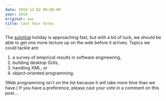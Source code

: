 ```yaml
---
date: 2010-12-02 09:00:00
year: 2010
original: swc
title: Cast Your Votes
---
```

<p>The <a href="http://en.wiktionary.org/wiki/solstitial">solstitial</a> holiday is approaching fast, but with a bit of luck, we should be able to get one more lecture up on the web before it arrives. Topics we could tackle are:</p>
<ol>
<li>a survey of empirical results in software engineering,</li>
<li>building desktop GUIs,</li>
<li>handling XML, or</li>
<li>object-oriented programming.</li>
</ol>
<p>(Web programming isn't on the list because it will take more time than we have.) If you have a preference, please cast your vote in a comment on this post...</p>

